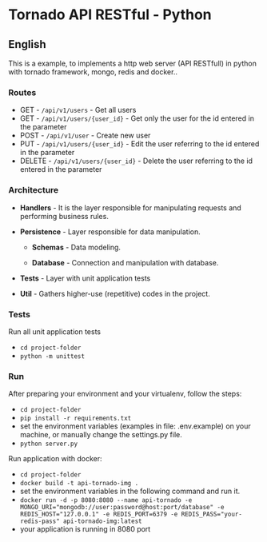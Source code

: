 # Tornado API RESTful - Python

## English

This is a example, to implements a http web server (API RESTfull) in python with tornado framework, mongo, redis and docker..


### Routes

* GET - `/api/v1/users` - Get all users
* GET - `/api/v1/users/{user_id}` - Get only the user for the id entered in the parameter
* POST - `/api/v1/user` - Create new user
* PUT - `/api/v1/users/{user_id}` - Edit the user referring to the id entered in the parameter
* DELETE - `/api/v1/users/{user_id}` - Delete the user referring to the id entered in the parameter

### Architecture

* **Handlers** - It is the layer responsible for manipulating requests and performing business rules.

* **Persistence** - Layer responsible for data manipulation.

    * **Schemas** - Data modeling.
    
    * **Database** - Connection and manipulation with database.
    
* **Tests** - Layer with unit application tests

* **Util** - Gathers higher-use (repetitive) codes in the project.


### Tests
Run all unit application tests
* `cd project-folder`
* `python -m unittest`

### Run
After preparing your environment and your virtualenv, follow the steps:

* `cd project-folder`
* `pip install -r requirements.txt`
*  set the environment variables (examples in file: .env.example) on your machine, or manually change the settings.py file.
* `python server.py`

Run application with docker:
* `cd project-folder`
* `docker build -t api-tornado-img .`
*  set the environment variables in the following command and run it.
* `docker run -d -p 8080:8080 --name api-tornado -e MONGO_URI="mongodb://user:password@host:port/database" -e REDIS_HOST="127.0.0.1" -e REDIS_PORT=6379 -e REDIS_PASS="your-redis-pass" api-tornado-img:latest`
* your application is running in 8080 port

##
